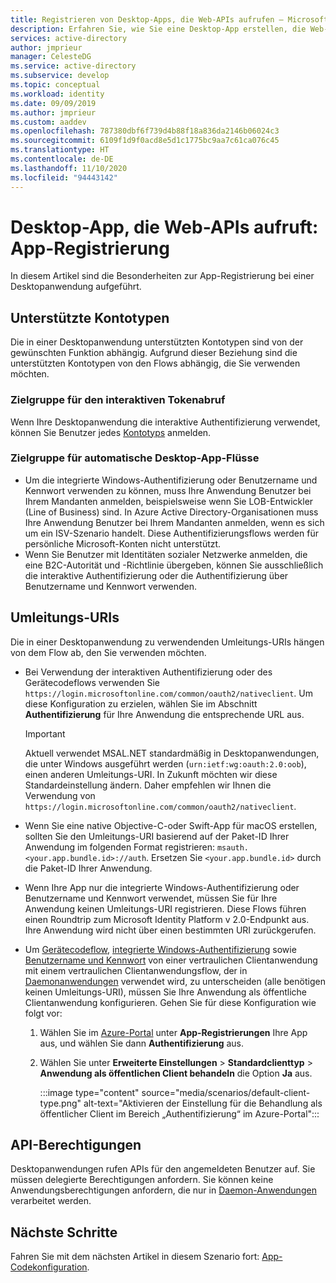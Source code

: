 ```yaml
---
title: Registrieren von Desktop-Apps, die Web-APIs aufrufen – Microsoft Identity Platform | Azure
description: Erfahren Sie, wie Sie eine Desktop-App erstellen, die Web-APIs aufruft (App-Registrierung)
services: active-directory
author: jmprieur
manager: CelesteDG
ms.service: active-directory
ms.subservice: develop
ms.topic: conceptual
ms.workload: identity
ms.date: 09/09/2019
ms.author: jmprieur
ms.custom: aaddev
ms.openlocfilehash: 787380dbf6f739d4b88f18a836da2146b06024c3
ms.sourcegitcommit: 6109f1d9f0acd8e5d1c1775bc9aa7c61ca076c45
ms.translationtype: HT
ms.contentlocale: de-DE
ms.lasthandoff: 11/10/2020
ms.locfileid: "94443142"
---
```

# <a name="desktop-app-that-calls-web-apis-app-registration"></a>Desktop-App, die Web-APIs aufruft: App-Registrierung

In diesem Artikel sind die Besonderheiten zur App-Registrierung bei einer Desktopanwendung aufgeführt.

## <a name="supported-account-types"></a>Unterstützte Kontotypen

Die in einer Desktopanwendung unterstützten Kontotypen sind von der gewünschten Funktion abhängig. Aufgrund dieser Beziehung sind die unterstützten Kontotypen von den Flows abhängig, die Sie verwenden möchten.

### <a name="audience-for-interactive-token-acquisition"></a>Zielgruppe für den interaktiven Tokenabruf

Wenn Ihre Desktopanwendung die interaktive Authentifizierung verwendet, können Sie Benutzer jedes [Kontotyps](quickstart-register-app.md) anmelden.

### <a name="audience-for-desktop-app-silent-flows"></a>Zielgruppe für automatische Desktop-App-Flüsse

- Um die integrierte Windows-Authentifizierung oder Benutzername und Kennwort verwenden zu können, muss Ihre Anwendung Benutzer bei Ihrem Mandanten anmelden, beispielsweise wenn Sie LOB-Entwickler (Line of Business) sind. In Azure Active Directory-Organisationen muss Ihre Anwendung Benutzer bei Ihrem Mandanten anmelden, wenn es sich um ein ISV-Szenario handelt. Diese Authentifizierungsflows werden für persönliche Microsoft-Konten nicht unterstützt.
- Wenn Sie Benutzer mit Identitäten sozialer Netzwerke anmelden, die eine B2C-Autorität und -Richtlinie übergeben, können Sie ausschließlich die interaktive Authentifizierung oder die Authentifizierung über Benutzername und Kennwort verwenden.

## <a name="redirect-uris"></a>Umleitungs-URIs

Die in einer Desktopanwendung zu verwendenden Umleitungs-URIs hängen von dem Flow ab, den Sie verwenden möchten.

- Bei Verwendung der interaktiven Authentifizierung oder des Gerätecodeflows verwenden Sie `https://login.microsoftonline.com/common/oauth2/nativeclient`. Um diese Konfiguration zu erzielen, wählen Sie im Abschnitt **Authentifizierung** für Ihre Anwendung die entsprechende URL aus.

  > [!IMPORTANT]
  > Aktuell verwendet MSAL.NET standardmäßig in Desktopanwendungen, die unter Windows ausgeführt werden (`urn:ietf:wg:oauth:2.0:oob`), einen anderen Umleitungs-URI. In Zukunft möchten wir diese Standardeinstellung ändern. Daher empfehlen wir Ihnen die Verwendung von `https://login.microsoftonline.com/common/oauth2/nativeclient`.

- Wenn Sie eine native Objective-C-oder Swift-App für macOS erstellen, sollten Sie den Umleitungs-URI basierend auf der Paket-ID Ihrer Anwendung im folgenden Format registrieren: `msauth.<your.app.bundle.id>://auth`. Ersetzen Sie `<your.app.bundle.id>` durch die Paket-ID Ihrer Anwendung.
- Wenn Ihre App nur die integrierte Windows-Authentifizierung oder Benutzername und Kennwort verwendet, müssen Sie für Ihre Anwendung keinen Umleitungs-URI registrieren. Diese Flows führen einen Roundtrip zum Microsoft Identity Platform v 2.0-Endpunkt aus. Ihre Anwendung wird nicht über einen bestimmten URI zurückgerufen.
- Um [Gerätecodeflow](scenario-desktop-acquire-token.md#device-code-flow), [integrierte Windows-Authentifizierung](scenario-desktop-acquire-token.md#integrated-windows-authentication) sowie [Benutzername und Kennwort](scenario-desktop-acquire-token.md#username-and-password) von einer vertraulichen Clientanwendung mit einem vertraulichen Clientanwendungsflow, der in [Daemonanwendungen](scenario-daemon-overview.md) verwendet wird, zu unterscheiden (alle benötigen keinen Umleitungs-URI), müssen Sie Ihre Anwendung als öffentliche Clientanwendung konfigurieren. Gehen Sie für diese Konfiguration wie folgt vor:

    1. Wählen Sie im [Azure-Portal](https://portal.azure.com) unter **App-Registrierungen** Ihre App aus, und wählen Sie dann **Authentifizierung** aus.
    1. Wählen Sie unter **Erweiterte Einstellungen** > **Standardclienttyp** > **Anwendung als öffentlichen Client behandeln** die Option **Ja** aus.

        :::image type="content" source="media/scenarios/default-client-type.png" alt-text="Aktivieren der Einstellung für die Behandlung als öffentlicher Client im Bereich „Authentifizierung“ im Azure-Portal":::

## <a name="api-permissions"></a>API-Berechtigungen

Desktopanwendungen rufen APIs für den angemeldeten Benutzer auf. Sie müssen delegierte Berechtigungen anfordern. Sie können keine Anwendungsberechtigungen anfordern, die nur in [Daemon-Anwendungen](scenario-daemon-overview.md) verarbeitet werden.

## <a name="next-steps"></a>Nächste Schritte

Fahren Sie mit dem nächsten Artikel in diesem Szenario fort: [App-Codekonfiguration](scenario-desktop-app-configuration.md).
